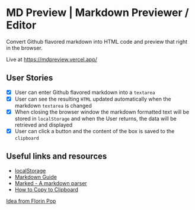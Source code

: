 # MD Preview | Markdown Previewer / Editor

Convert Github flavored markdown into HTML code and preview that right in the browser.

Live at https://mdpreview.vercel.app/

## User Stories

- [x] User can enter Github flavored markdown into a `textarea`
- [x] User can see the resulting `HTML` updated automatically when the markdown `textarea` is changed
- [x] When closing the browser window the markdown formatted text will be stored in `localStorage` and when the User returns, the data will be retrieved and displayed
- [x] User can click a button and the content of the box is saved to the `clipboard`

## Useful links and resources

- [localStorage](https://developer.mozilla.org/en-US/docs/Web/API/Window/localStorage)
- [Markdown Guide](https://www.markdownguide.org/basic-syntax/)
- [Marked - A markdown parser](https://github.com/markedjs/marked)
- [How to Copy to Clipboard](https://www.w3schools.com/howto/howto_js_copy_clipboard.asp)

[Idea from Florin Pop](https://github.com/florinpop17/app-ideas/blob/master/Projects/2-Intermediate/Markdown-Previewer.md)
